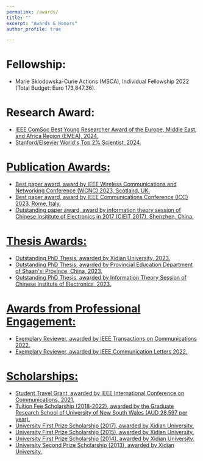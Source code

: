 ```yaml
---
permalink: /awards/
title: ""
excerpt: "Awards & Honors"
author_profile: true

---
```

# <i class="fa fa-fw fa-trophy"></i> Fellowship:
* Marie Sklodowska-Curie Actions (MSCA), Individual Fellowship 2022 (Total Budget: Euro 173,847.36).

# <i class="fa fa-fw fa-trophy"></i> Research Award:
* <a href="https://emea.regions.comsoc.org/emea-regional-awards/emea-regional-award-winners/">IEEE ComSoc Best Young Researcher Award of the Europe, Middle East, and Africa Region (EMEA), 2024.
* Stanford/Elsevier World's Top 2% Scientist, 2024.

    
# <i class="fa fa-fw fa-trophy"></i> Publication Awards:
* Best paper award, award by IEEE Wireless Communications and Networking Conference (WCNC) 2023, Scotland, UK.
* Best paper award, award by IEEE Communications Conference (ICC) 2023, Rome, Italy.
* Outstanding paper award, award by information theory session of Chinese Insititute of Electronics in 2017 (CIEIT 2017), Shenzhen, China.

# <i class="fa fa-fw fa-trophy"></i> Thesis Awards:
* Outstanding PhD Thesis, awarded by Xidian University, 2023.
* Outstanding PhD Thesis, awarded by Provincial Education Department of Shaan'xi Province, China, 2023.
* Outstanding PhD Thesis, awarded by Information Theory Session of Chinese Institute of Electronics, 2023.


# <i class="fa fa-fw fa-trophy"></i> Awards from Professional Engagement:
* Exemplary Reviewer, awarded by IEEE Transactions on Communications 2022.
* Exemplary Reviewer, awarded by IEEE Communication Letters 2022.

# <i class="fa fa-fw fa-trophy"></i> Scholarships:
* Student Travel Grant, awarded by IEEE International Conference on Communications, 2021.
* Tuition Fee Scholarship (2018-2022), awarded by the Graduate Research School of University of New South Wales (AUD 28,597 per year).
* University First Prize Scholarship (2017), awarded by Xidian University.
* University First Prize Scholarship (2015), awarded by Xidian University.
* University First Prize Scholarship (2014), awarded by Xidian University.
* University Second Prize Scholarship (2013), awarded by Xidian University.
